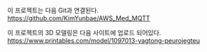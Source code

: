 이 프로젝트는 다음 Git과 연결된다.   
https://github.com/KimYunbae/AWS_Med_MQTT  
  
이 프로젝트의 3D 모델링은 다음 사이트에 업로드 되어있다.  
https://www.printables.com/model/1097013-yagtong-peurojegteu  
